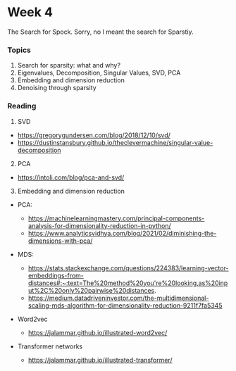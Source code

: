 # Week 4

The Search for Spock. Sorry, no I meant the search for Sparstiy.

### Topics 

1. Search for sparsity: what and why?
2. Eigenvalues, Decomposition, Singular Values, SVD, PCA
3. Embedding and dimension reduction
3. Denoising through sparsity

### Reading

1. SVD

+ https://gregorygundersen.com/blog/2018/12/10/svd/
+ https://dustinstansbury.github.io/theclevermachine/singular-value-decomposition

2. PCA

+ https://intoli.com/blog/pca-and-svd/

3. Embedding and dimension reduction

+ PCA: 

	+ https://machinelearningmastery.com/principal-components-analysis-for-dimensionality-reduction-in-python/
	+ https://www.analyticsvidhya.com/blog/2021/02/diminishing-the-dimensions-with-pca/
	
+ MDS:
	
	+ https://stats.stackexchange.com/questions/224383/learning-vector-embeddings-from-distances#:~:text=The%20method%20you're%20looking,as%20input%2C%20only%20pairwise%20distances.
	+ https://medium.datadriveninvestor.com/the-multidimensional-scaling-mds-algorithm-for-dimensionality-reduction-9211f7fa5345

+ Word2vec

	+ https://jalammar.github.io/illustrated-word2vec/
	
	
+ Transformer networks

	+ https://jalammar.github.io/illustrated-transformer/

		
 
 